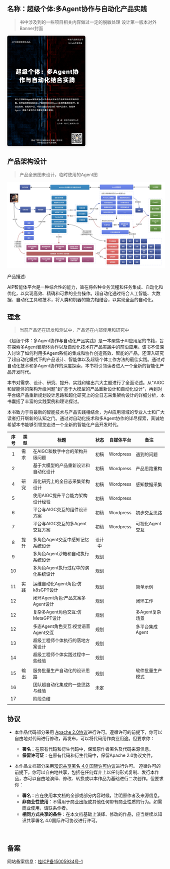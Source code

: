 ## 名称：超级个体:多Agent协作与自动化产品实践

> 书中涉及到的一些项目相关内容做过一定的脱敏处理 设计第一版本对外Banner封面

<img src="/book-cover.png" style="width: 250px;border-radius: 5px;box-shadow: 0 2px 12px 0 rgba(0,0,0,.1);">

## 产品架构设计

> 产品全景图未设计，临时使用的Agent图

<img src="/aip_product_agent.png" />

产品描述:

AIP智能体平台是一种综合性的能力，旨在将各种业务流程和任务集成、自动化和优化，以实现高效、精确和可靠的业务操作。超自动化通过结合人工智能、大数据、自动化工具和技术，将人类和机器的能力相结合，以实现全面的自动化。

## 理念

> 当前产品还在研发和测试中，产品还在内部使用和研究中

《超级个体：多Agent协作与自动化产品实践》是一本聚焦于AI应用层的书籍，旨在探索多Agent智能体协作以及自动化技术在产品实践中的前沿应用。该书不仅深入讨论了如何利用多Agent系统的集成和协作创造高效、智能的产品，还深入研究了超自动化模式下的产品设计、智能体以及超级个体工作方法的最佳实践。通过对自动化技术和多Agent协作的深度探索，本书将引领读者进入一个全新的智能化产品开发时代。

本书对需求、设计、研究、提升、实践和输出六大主题进行了全面论述。从"AIGC和智能体的架构升级问题"到"基于大模型的产品重新设计和自动化设计"，再到对平台级产品重新规划设计思路和超化研究上的全日志采集架构设计的详细分析，本书囊括了丰富的实践案例和理论探讨。

本书致力于将最新的智能技术与产品实践相结合，为AI应用领域的专业人士和广大读者打开崭新的认知之门。通过对自动化技术和多Agent协作的详尽探索，真诚地希望本书能够引领您走进一个全新的智能化产品开发时代。

| 序号 | 类型 | 标题                                 | 状态   | 自媒体平台 | 备注             |
|:----:|------|--------------------------------------|:------:|------------|------------------|
| 1    | 需求 | 在AIGC和数字中台的架构升级问题       | 初稿   | Wordpress  | 遇到的问题       |
| 2    |      | 基于大模型的产品重新设计和自动化设计 | 初稿   | Wordpress  | 产品思路重构     |
|      |      |                                      |        |            |                  |
| 4    | 研究 | 超化研究上的全日志采集架构设计       | 初稿   | Wordpress  | 感知数据采集     |
| 5    |      | 使用AIGC提升平台能力架构设计经验     | 初稿   | Wordpress  |                  |
| 6    |      | 平台与AIGC交互的组件设计方案         | 初稿   | Wordpress  | 初步交互思路     |
| 7    |      | 平台与AIGC交互的多Agent交互方案      | 初稿   | Wordpress  | 可视化Agent交互  |
|      |      |                                      |        |            |                  |
| 8    | 提升 | 多角色Agent交互中感知记忆系统设计    | 设计中 |            |                  |
| 9    |      | 多角色Agent沙箱和自动执行系统设计    | 规划   |            |                  |
| 10   |      | 多角色Agent执行过程中的演化系统设计  | 规划   |            |                  |
|      |      |                                      |        |            |                  |
| 11   | 实践 | 运维自动化Agent角色:仿k8sGPT设计     | 规划   |            | 简单示例         |
| 12   |      | 闭环Agent角色:产品文案多Agent设计    | 规划   |            | 闭环工作         |
| 12   |      | 复杂多Agent角色交互:仿MetaGPT设计    | 规划   |            | 多Agent复杂场景  |
| 12   |      | 多态Agent角色交互:视觉语音Agent交互  | 规划   |            | 多平台集成Agent  |
| 13   |      | 超级工程师个体执行的落地方案设计     | 规划   |            |                  |
| 14   |      | 超级工程师个体实践过程中一些经验     | 规划   |            |                  |
|      |      |                                      |        |            |                  |
| 15   | 输出 | 服务批量生产自动化的设计思路         | 规划   |            | 软件批量生产模式 |
| 16   |      | 团队超自动化集成的一些思路与经验     | 未定   |            |                  |
| 17   |      | 阶段总结                             |        |            |                  |
|      |      |                                      |        |            |                  |

## 协议

- 本作品代码部分采用 [Apache 2.0协议](https://www.apache.org/licenses/LICENSE-2.0)进行许可。遵循许可的前提下，你可以自由地对代码进行修改，再发布，可以将代码用作商业用途。但要求你：
  - **署名**：在原有代码和衍生代码中，保留原作者署名及代码来源信息。
  - **保留许可证**：在原有代码和衍生代码中，保留Apache 2.0协议文件。

- 本作品文档部分采用[知识共享署名 4.0 国际许可协议](http://creativecommons.org/licenses/by/4.0/)进行许可。 遵循许可的前提下，你可以自由地共享，包括在任何媒介上以任何形式复制、发行本作品，亦可以自由地演绎、修改、转换或以本作品为基础进行二次创作。但要求你：
  - **署名**：应在使用本文档的全部或部分内容时候，注明原作者及来源信息。
  - **非商业性使用**：不得用于商业出版或其他任何带有商业性质的行为。如需商业使用，请联系作者。
  - **相同方式共享的条件**：在本文档基础上演绎、修改的作品，应当继续以知识共享署名 4.0国际许可协议进行许可。

<div style="padding-top: 20px" class="not-print">
	<h2 id="备案">备案</h2>
	<p>网站备案信息：<a href="http://beian.miit.gov.cn/" target="_blank" rel="noopener noreferrer">桂ICP备15005934号-1</a></p>
</div>
